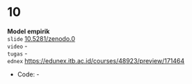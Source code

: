 # 10
**Model empirik** \
`slide` [10.5281/zenodo.0](https://doi.org/10.5281/zenodo.0) \
`video` - \
`tugas` - \
`ednex` https://edunex.itb.ac.id/courses/48923/preview/171464

+ Code: -